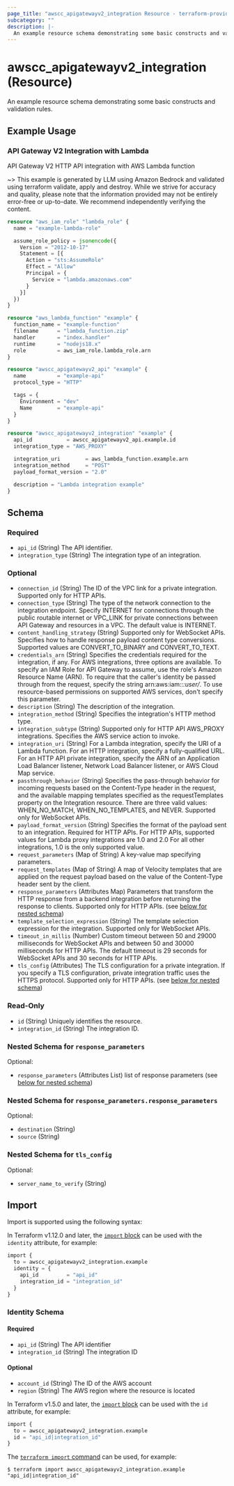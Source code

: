 ```yaml
---
page_title: "awscc_apigatewayv2_integration Resource - terraform-provider-awscc"
subcategory: ""
description: |-
  An example resource schema demonstrating some basic constructs and validation rules.
---
```


# awscc_apigatewayv2_integration (Resource)

An example resource schema demonstrating some basic constructs and validation rules.

## Example Usage

### API Gateway V2 Integration with Lambda
API Gateway V2 HTTP API integration with AWS Lambda function

~> This example is generated by LLM using Amazon Bedrock and validated using terraform validate, apply and destroy. While we strive for accuracy and quality, please note that the information provided may not be entirely error-free or up-to-date. We recommend independently verifying the content.

```terraform
resource "aws_iam_role" "lambda_role" {
  name = "example-lambda-role"

  assume_role_policy = jsonencode({
    Version = "2012-10-17"
    Statement = [{
      Action = "sts:AssumeRole"
      Effect = "Allow"
      Principal = {
        Service = "lambda.amazonaws.com"
      }
    }]
  })
}

resource "aws_lambda_function" "example" {
  function_name = "example-function"
  filename      = "lambda_function.zip"
  handler       = "index.handler"
  runtime       = "nodejs18.x"
  role          = aws_iam_role.lambda_role.arn
}

resource "awscc_apigatewayv2_api" "example" {
  name          = "example-api"
  protocol_type = "HTTP"

  tags = {
    Environment = "dev"
    Name        = "example-api"
  }
}

resource "awscc_apigatewayv2_integration" "example" {
  api_id           = awscc_apigatewayv2_api.example.id
  integration_type = "AWS_PROXY"

  integration_uri        = aws_lambda_function.example.arn
  integration_method     = "POST"
  payload_format_version = "2.0"

  description = "Lambda integration example"
}
```

<!-- schema generated by tfplugindocs -->
## Schema

### Required

- `api_id` (String) The API identifier.
- `integration_type` (String) The integration type of an integration.

### Optional

- `connection_id` (String) The ID of the VPC link for a private integration. Supported only for HTTP APIs.
- `connection_type` (String) The type of the network connection to the integration endpoint. Specify INTERNET for connections through the public routable internet or VPC_LINK for private connections between API Gateway and resources in a VPC. The default value is INTERNET.
- `content_handling_strategy` (String) Supported only for WebSocket APIs. Specifies how to handle response payload content type conversions. Supported values are CONVERT_TO_BINARY and CONVERT_TO_TEXT.
- `credentials_arn` (String) Specifies the credentials required for the integration, if any. For AWS integrations, three options are available. To specify an IAM Role for API Gateway to assume, use the role's Amazon Resource Name (ARN). To require that the caller's identity be passed through from the request, specify the string arn:aws:iam::*:user/*. To use resource-based permissions on supported AWS services, don't specify this parameter.
- `description` (String) The description of the integration.
- `integration_method` (String) Specifies the integration's HTTP method type.
- `integration_subtype` (String) Supported only for HTTP API AWS_PROXY integrations. Specifies the AWS service action to invoke.
- `integration_uri` (String) For a Lambda integration, specify the URI of a Lambda function. For an HTTP integration, specify a fully-qualified URL. For an HTTP API private integration, specify the ARN of an Application Load Balancer listener, Network Load Balancer listener, or AWS Cloud Map service.
- `passthrough_behavior` (String) Specifies the pass-through behavior for incoming requests based on the Content-Type header in the request, and the available mapping templates specified as the requestTemplates property on the Integration resource. There are three valid values: WHEN_NO_MATCH, WHEN_NO_TEMPLATES, and NEVER. Supported only for WebSocket APIs.
- `payload_format_version` (String) Specifies the format of the payload sent to an integration. Required for HTTP APIs. For HTTP APIs, supported values for Lambda proxy integrations are 1.0 and 2.0 For all other integrations, 1.0 is the only supported value.
- `request_parameters` (Map of String) A key-value map specifying parameters.
- `request_templates` (Map of String) A map of Velocity templates that are applied on the request payload based on the value of the Content-Type header sent by the client.
- `response_parameters` (Attributes Map) Parameters that transform the HTTP response from a backend integration before returning the response to clients. Supported only for HTTP APIs. (see [below for nested schema](#nestedatt--response_parameters))
- `template_selection_expression` (String) The template selection expression for the integration. Supported only for WebSocket APIs.
- `timeout_in_millis` (Number) Custom timeout between 50 and 29000 milliseconds for WebSocket APIs and between 50 and 30000 milliseconds for HTTP APIs. The default timeout is 29 seconds for WebSocket APIs and 30 seconds for HTTP APIs.
- `tls_config` (Attributes) The TLS configuration for a private integration. If you specify a TLS configuration, private integration traffic uses the HTTPS protocol. Supported only for HTTP APIs. (see [below for nested schema](#nestedatt--tls_config))

### Read-Only

- `id` (String) Uniquely identifies the resource.
- `integration_id` (String) The integration ID.

<a id="nestedatt--response_parameters"></a>
### Nested Schema for `response_parameters`

Optional:

- `response_parameters` (Attributes List) list of response parameters (see [below for nested schema](#nestedatt--response_parameters--response_parameters))

<a id="nestedatt--response_parameters--response_parameters"></a>
### Nested Schema for `response_parameters.response_parameters`

Optional:

- `destination` (String)
- `source` (String)



<a id="nestedatt--tls_config"></a>
### Nested Schema for `tls_config`

Optional:

- `server_name_to_verify` (String)

## Import

Import is supported using the following syntax:

In Terraform v1.12.0 and later, the [`import` block](https://developer.hashicorp.com/terraform/language/import) can be used with the `identity` attribute, for example:

```terraform
import {
  to = awscc_apigatewayv2_integration.example
  identity = {
    api_id         = "api_id"
    integration_id = "integration_id"
  }
}
```

<!-- schema generated by tfplugindocs -->
### Identity Schema

#### Required

- `api_id` (String) The API identifier
- `integration_id` (String) The integration ID

#### Optional

- `account_id` (String) The ID of the AWS account
- `region` (String) The AWS region where the resource is located

In Terraform v1.5.0 and later, the [`import` block](https://developer.hashicorp.com/terraform/language/import) can be used with the `id` attribute, for example:

```terraform
import {
  to = awscc_apigatewayv2_integration.example
  id = "api_id|integration_id"
}
```

The [`terraform import` command](https://developer.hashicorp.com/terraform/cli/commands/import) can be used, for example:

```shell
$ terraform import awscc_apigatewayv2_integration.example "api_id|integration_id"
```
